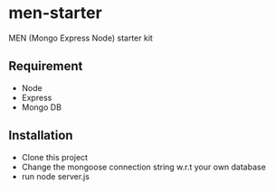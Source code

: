 # men-starter
MEN (Mongo Express Node) starter kit



## Requirement
* Node
* Express
* Mongo DB


## Installation
* Clone this project
* Change the mongoose connection string w.r.t your own database
* run node server.js